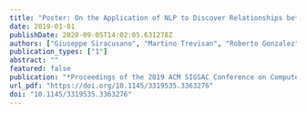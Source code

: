 ```yaml
---
title: "Poster: On the Application of NLP to Discover Relationships between Malicious Network Entities"
date: 2019-01-01
publishDate: 2020-09-05T14:02:05.631278Z
authors: ["Giuseppe Siracusano", "Martino Trevisan", "Roberto Gonzalez", "Roberto Bifulco"]
publication_types: ["1"]
abstract: ""
featured: false
publication: "*Proceedings of the 2019 ACM SIGSAC Conference on Computer and Communications Security, CCS 2019, London, UK, November 11-15, 2019*"
url_pdf: "https://doi.org/10.1145/3319535.3363276"
doi: "10.1145/3319535.3363276"
---
```


